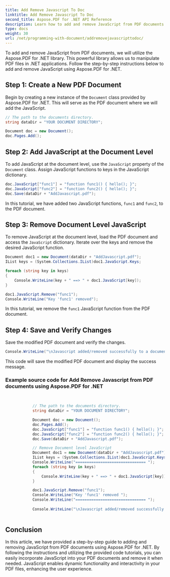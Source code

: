 ```yaml
---
title: Add Remove Javascript To Doc
linktitle: Add Remove Javascript To Doc
second_title: Aspose.PDF for .NET API Reference
description: Learn how to add and remove JavaScript from PDF documents using Aspose.PDF for .NET. Step-by-step guide with code tutorials for document-level scripting.
type: docs
weight: 30
url: /net/programming-with-document/addremovejavascripttodoc/
---
```


To add and remove JavaScript from PDF documents, we will utilize the Aspose.PDF for .NET library. This powerful library allows us to manipulate PDF files in .NET applications. Follow the step-by-step instructions below to add and remove JavaScript using Aspose.PDF for .NET.

## Step 1: Create a New PDF Document

Begin by creating a new instance of the `Document` class provided by Aspose.PDF for .NET. This will serve as the PDF document where we will add the JavaScript.

```csharp
// The path to the documents directory.
string dataDir = "YOUR DOCUMENT DIRECTORY";

Document doc = new Document();
doc.Pages.Add();
```

## Step 2: Add JavaScript at the Document Level

To add JavaScript at the document level, use the `JavaScript` property of the `Document` class. Assign JavaScript functions to keys in the JavaScript dictionary.

```csharp
doc.JavaScript["func1"] = "function func1() { hello(); }";
doc.JavaScript["func2"] = "function func2() { hello(); }";
doc.Save(dataDir + "AddJavascript.pdf");
```

In this tutorial, we have added two JavaScript functions, `func1` and `func2`, to the PDF document.

## Step 3: Remove Document Level JavaScript

To remove JavaScript at the document level, load the PDF document and access the `JavaScript` dictionary. Iterate over the keys and remove the desired JavaScript function.

```csharp
Document doc1 = new Document(dataDir + "AddJavascript.pdf");
IList keys = (System.Collections.IList)doc1.JavaScript.Keys;

foreach (string key in keys)
{
    Console.WriteLine(key + " ==> " + doc1.JavaScript[key]);
}

doc1.JavaScript.Remove("func1");
Console.WriteLine("Key 'func1' removed");
```

In this tutorial, we remove the `func1` JavaScript function from the PDF document.

## Step 4: Save and Verify Changes

Save the modified PDF document and verify the changes.

```csharp
Console.WriteLine("\nJavascript added/removed successfully to a document.");
```

This code will save the modified PDF document and display the success message.

### Example source code for Add Remove Javascript from PDF documents using Aspose.PDF for .NET

```csharp

            
            // The path to the documents directory.
            string dataDir = "YOUR DOCUMENT DIRECTORY";

            Document doc = new Document();
            doc.Pages.Add();
            doc.JavaScript["func1"] = "function func1() { hello(); }";
            doc.JavaScript["func2"] = "function func2() { hello(); }";
            doc.Save(dataDir + "AddJavascript.pdf");

            // Remove Document level JavaScript
            Document doc1 = new Document(dataDir + "AddJavascript.pdf");
            IList keys = (System.Collections.IList)doc1.JavaScript.Keys;
            Console.WriteLine("=============================== ");
            foreach (string key in keys)
            {
                Console.WriteLine(key + " ==> " + doc1.JavaScript[key]);
            }

            doc1.JavaScript.Remove("func1");
            Console.WriteLine("Key 'func1' removed ");
            Console.WriteLine("=============================== ");
            
            Console.WriteLine("\nJavascript added/removed successfully to a document.");
        
```

## Conclusion

In this article, we have provided a step-by-step guide to adding and removing JavaScript from PDF documents using Aspose.PDF for .NET. By following the instructions and utilizing the provided code tutorials, you can easily incorporate JavaScript into your PDF documents and remove it when needed. JavaScript enables dynamic functionality and interactivity in your PDF files, enhancing the user experience.
